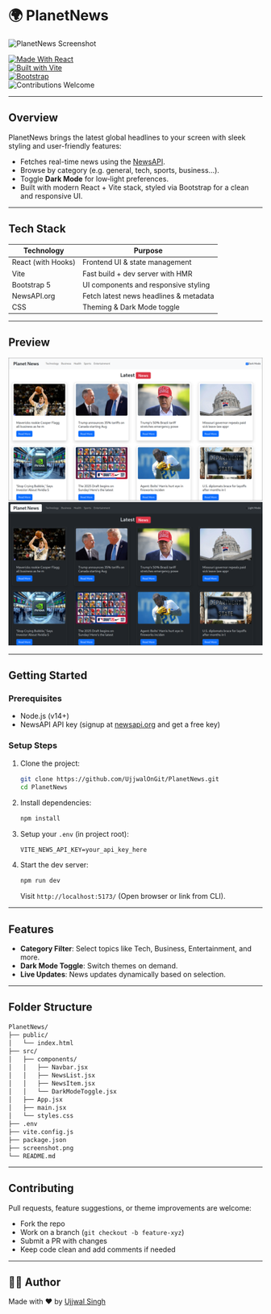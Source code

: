 # 🌍 PlanetNews

![PlanetNews Screenshot](./screenshot.png)

[![Made With React](https://img.shields.io/badge/Made%20With-React-blue?style=for-the-badge&logo=react)](https://reactjs.org)  
[![Built with Vite](https://img.shields.io/badge/Bundled%20with-Vite-yellow?style=for-the-badge&logo=vite)](https://vitejs.dev)  
[![Bootstrap](https://img.shields.io/badge/VUI-Bootstrap-purple?style=for-the-badge&logo=bootstrap)](https://getbootstrap.com)  
![Contributions Welcome](https://img.shields.io/badge/Contributions-Welcome-28a745?style=for-the-badge)

---

##  Overview

PlanetNews brings the latest global headlines to your screen with sleek styling and user-friendly features:

- Fetches real-time news using the [NewsAPI](https://newsapi.org/).
- Browse by category (e.g. general, tech, sports, business…).
- Toggle **Dark Mode** for low‑light preferences.
- Built with modern React + Vite stack, styled via Bootstrap for a clean and responsive UI.

---

##  Tech Stack

| Technology       | Purpose                                  |
|------------------|------------------------------------------|
| React (with Hooks) | Frontend UI & state management         |
| Vite             | Fast build + dev server with HMR         |
| Bootstrap 5      | UI components and responsive styling      |
| NewsAPI.org      | Fetch latest news headlines & metadata   |
| CSS             | Theming & Dark Mode toggle               |

---

##  Preview



![PlanetNews Light Mode](./src/assets/screenshot-light.png)
![PlanetNews Dark Mode](./src/assets/screenshot-dark.png)

---

##  Getting Started

### Prerequisites

- Node.js (v14+)
- NewsAPI API key (signup at [newsapi.org](https://newsapi.org) and get a free key)

### Setup Steps

1. Clone the project:
   ```bash
   git clone https://github.com/UjjwalOnGit/PlanetNews.git
   cd PlanetNews
   ```
2. Install dependencies:
   ```bash
   npm install
   ```
3. Setup your `.env` (in project root):
   ```env
   VITE_NEWS_API_KEY=your_api_key_here
   ```
4. Start the dev server:
   ```bash
   npm run dev
   ```
   Visit `http://localhost:5173/` (Open browser or link from CLI).

---

##  Features

-  **Category Filter**: Select topics like Tech, Business, Entertainment, and more.
-  **Dark Mode Toggle**: Switch themes on demand.
-  **Live Updates**: News updates dynamically based on selection.

---

##  Folder Structure

```
PlanetNews/
├── public/
│   └── index.html
├── src/
│   ├── components/
│   │   ├── Navbar.jsx
│   │   ├── NewsList.jsx
│   │   ├── NewsItem.jsx
│   │   └── DarkModeToggle.jsx
│   ├── App.jsx
│   ├── main.jsx
│   └── styles.css
├── .env
├── vite.config.js
├── package.json
├── screenshot.png
└── README.md
```

---

##  Contributing

Pull requests, feature suggestions, or theme improvements are welcome:

- Fork the repo
- Work on a branch (`git checkout -b feature‑xyz`)
- Submit a PR with changes
- Keep code clean and add comments if needed

---


## 👨‍💻 Author

Made with ❤️ by [Ujjwal Singh](https://github.com/UjjwalOnGit) 